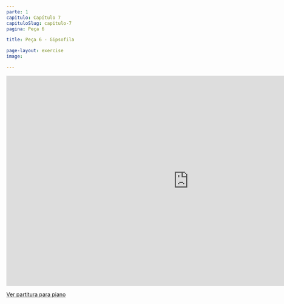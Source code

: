 ```yaml
---
parte: 1
capitulo: Capítulo 7
capituloSlug: capitulo-7
pagina: Peça 6

title: Peça 6 - Gipsofila

page-layout: exercise
image:

---
```


<!-- <img src="{{site.baseurl}}/assets/graphics/content/7_1_6_1.png"/> -->
<iframe src="https://player.vimeo.com/video/226770213?title=0&byline=0&portrait=0" width="960" height="554" frameborder="0" webkitallowfullscreen mozallowfullscreen allowfullscreen></iframe>


<a href="https://vimeo.com/226770187" target="_blank">Ver partitura para piano</a>
